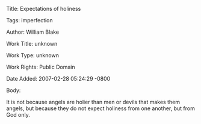 Title:  Expectations of holiness

Tags:   imperfection

Author: William Blake

Work Title: unknown

Work Type: unknown

Work Rights: Public Domain

Date Added: 2007-02-28 05:24:29 -0800

Body: 

It is not because angels are holier than men or devils that makes them angels, but because they do not expect holiness from one another, but from God only.

